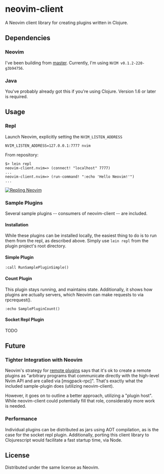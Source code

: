 # neovim-client

A Neovim client library for creating plugins written in Clojure.

## Dependencies

### Neovim

I've been building from [master](https://github.com/neovim/neovim). Currently,
I'm using `NVIM v0.1.2-220-g3b94756`.

### Java

You've probably already got this if you're using Clojure. Version 1.6 or later is required.

## Usage

### Repl

Launch Neovim, explicitly setting the `NVIM_LISTEN_ADDRESS`

```
NVIM_LISTEN_ADDRESS=127.0.0.1:7777 nvim
```

From repository:

```
$> lein repl
neovim-client.nvim=> (connect! "localhost" 7777)
...
neovim-client.nvim=> (run-command! ":echo 'Hello Neovim!'")
...
```

[![Repling Neovim](http://img.youtube.com/vi/g-9DdVwbSTo/0.jpg)](https://www.youtube.com/watch?v=g-9DdVwbSTo)

### Sample Plugins

Several sample plugins -- consumers of neovim-client -- are included.

#### Installation

While these plugins can be installed locally, the easiest thing to do is to
run them from the repl, as described above. Simply use `lein repl` from the
plugin project's root directory.

#### Simple Plugin

```
:call RunSamplePluginSimple()
```

#### Count Plugin

This plugin stays running, and maintains state. Additionally, it shows how
plugins are actually servers, which Neovim can make requests to via
rpcrequest().

```
:echo SamplePluginCount()
```

#### Socket Repl Plugin

TODO

## Future

### Tighter Integration with Neovim

Neovim's strategy for [remote plugins](http://neovim.io/doc/user/remote_plugin.html#remote-plugin) says that it's ok to create a remote plugins as "arbitrary programs that communicate directly with the high-level Nvim API and are called via [msgpack-rpc]". That's exactly what the included sample-plugin does (utilizing neovim-client).

However, it goes on to outline a better approach, utilizing a "plugin host". While neovim-client could potentially fill that role, considerably more work is needed.

### Performance

Individual plugins can be distributed as jars using AOT compilation, as is the
case for the socket repl plugin. Additionally, porting this client library to Clojurescript would facilitate a fast startup time, via Node.

## License

Distributed under the same license as Neovim.
